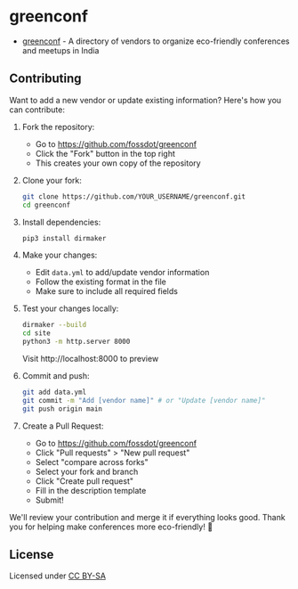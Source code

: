 # greenconf

- [greenconf](https://fossdot.github.io/greenconf) - A directory of vendors to organize eco-friendly conferences and meetups in India


## Contributing

Want to add a new vendor or update existing information? Here's how you can contribute:

1. Fork the repository:
   - Go to https://github.com/fossdot/greenconf
   - Click the "Fork" button in the top right
   - This creates your own copy of the repository

2. Clone your fork:
   ```bash
   git clone https://github.com/YOUR_USERNAME/greenconf.git
   cd greenconf
   ```

3. Install dependencies:
   ```bash
   pip3 install dirmaker
   ```

4. Make your changes:
   - Edit `data.yml` to add/update vendor information
   - Follow the existing format in the file
   - Make sure to include all required fields

5. Test your changes locally:
   ```bash
   dirmaker --build
   cd site
   python3 -m http.server 8000
   ```
   Visit http://localhost:8000 to preview

6. Commit and push:
   ```bash
   git add data.yml
   git commit -m "Add [vendor name]" # or "Update [vendor name]"
   git push origin main
   ```

7. Create a Pull Request:
   - Go to https://github.com/fossdot/greenconf
   - Click "Pull requests" > "New pull request"
   - Select "compare across forks"
   - Select your fork and branch
   - Click "Create pull request"
   - Fill in the description template
   - Submit!

We'll review your contribution and merge it if everything looks good. Thank you for helping make conferences more eco-friendly! 🌱

## License

Licensed under [CC BY-SA](https://creativecommons.org/licenses/by-sa/4.0/) 